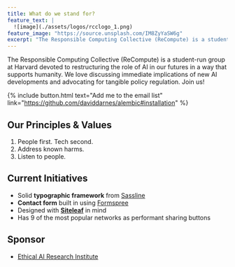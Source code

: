 ```yaml
---
title: What do we stand for?
feature_text: |
  ![image](./assets/logos/rcclogo_1.png)
feature_image: "https://source.unsplash.com/IM8ZyYaSW6g"
excerpt: "The Responsible Computing Collective (ReCompute) is a student-run group at Harvard devoted to restructuring the role of AI in our futures in a way that supports humanity. We love discussing immediate implications of new AI developments and advocating for tangible policy regulation. Join us!"
---
```


The Responsible Computing Collective (ReCompute) is a student-run group at Harvard devoted to restructuring the role of AI in our futures in a way that supports humanity. We love discussing immediate implications of new AI developments and advocating for tangible policy regulation. Join us!

{% include button.html text="Add me to the email list" link="https://github.com/daviddarnes/alembic#installation" %}

## Our Principles & Values

1. People first. Tech second.
2. Address known harms.
3. Listen to people.

## Current Initiatives

- Solid **typographic framework** from [Sassline](https://sassline.com/)
- **Contact form** built in using [Formspree](https://formspree.io/)
- Designed with **[Siteleaf](https://www.siteleaf.com/)** in mind
- Has 9 of the most popular networks as performant sharing buttons

## Sponsor

- [Ethical AI Research Institute](https://google.com/)
